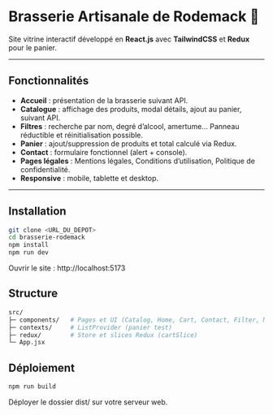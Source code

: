 # Brasserie Artisanale de Rodemack 🍻

Site vitrine interactif développé en **React.js** avec **TailwindCSS** et **Redux** pour le panier.

---

## Fonctionnalités

- **Accueil** : présentation de la brasserie suivant API.
- **Catalogue** : affichage des produits, modal détails, ajout au panier, suivant API.
- **Filtres** : recherche par nom, degré d’alcool, amertume… Panneau réductible et réinitialisation possible.
- **Panier** : ajout/suppression de produits et total calculé via Redux.
- **Contact** : formulaire fonctionnel (alert + console).
- **Pages légales** : Mentions légales, Conditions d’utilisation, Politique de confidentialité.
- **Responsive** : mobile, tablette et desktop.

---

## Installation

```bash
git clone <URL_DU_DEPOT>
cd brasserie-rodemack
npm install
npm run dev
```

Ouvrir le site : http://localhost:5173

## Structure

```bash
src/
├─ components/   # Pages et UI (Catalog, Home, Cart, Contact, Filter, Modal, Mentions, Conditions, Privacy)
├─ contexts/     # ListProvider (panier test)
├─ redux/        # Store et slices Redux (cartSlice)
└─ App.jsx
```

## Déploiement

```bash
npm run build
```

Déployer le dossier dist/ sur votre serveur web.

